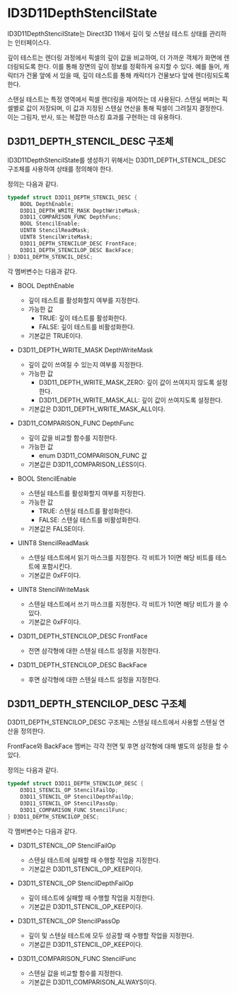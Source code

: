# ID3D11DepthStencilState
ID3D11DepthStencilState는 Direct3D 11에서 깊이 및 스텐실 테스트 상태를 관리하는 인터페이스다. 

깊이 테스트는 렌더링 과정에서 픽셀의 깊이 값을 비교하여, 더 가까운 객체가 화면에 렌더링되도록 한다. 이를 통해 장면의 깊이 정보를 정확하게 유지할 수 있다. 예를 들어, 캐릭터가 건물 앞에 서 있을 때, 깊이 테스트를 통해 캐릭터가 건물보다 앞에 렌더링되도록 한다.

스텐실 테스트는 특정 영역에서 픽셀 렌더링을 제어하는 데 사용된다. 스텐실 버퍼는 픽셀별로 값이 저장되며, 이 값과 지정된 스텐실 연산을 통해 픽셀이 그려질지 결정한다. 이는 그림자, 반사, 또는 복잡한 마스킹 효과를 구현하는 데 유용하다.

## D3D11_DEPTH_STENCIL_DESC 구조체
ID3D11DepthStencilState를 생성하기 위해서는 D3D11_DEPTH_STENCIL_DESC 구조체를 사용하여 상태를 정의해야 한다.

정의는 다음과 같다.
```cpp
typedef struct D3D11_DEPTH_STENCIL_DESC {
    BOOL DepthEnable;
    D3D11_DEPTH_WRITE_MASK DepthWriteMask;
    D3D11_COMPARISON_FUNC DepthFunc;
    BOOL StencilEnable;
    UINT8 StencilReadMask;
    UINT8 StencilWriteMask;
    D3D11_DEPTH_STENCILOP_DESC FrontFace;
    D3D11_DEPTH_STENCILOP_DESC BackFace;
} D3D11_DEPTH_STENCIL_DESC;
```

각 멤버변수는 다음과 같다.

* BOOL DepthEnable
  * 깊이 테스트를 활성화할지 여부를 지정한다.
  * 가능한 값
      * TRUE: 깊이 테스트를 활성화한다.
      * FALSE: 깊이 테스트를 비활성화한다.
  * 기본값은 TRUE이다.

* D3D11_DEPTH_WRITE_MASK DepthWriteMask
  * 깊이 값이 쓰여질 수 있는지 여부를 지정한다.
  * 가능한 값
      * D3D11_DEPTH_WRITE_MASK_ZERO: 깊이 값이 쓰여지지 않도록 설정한다.
      * D3D11_DEPTH_WRITE_MASK_ALL: 깊이 값이 쓰여지도록 설정한다.
  * 기본값은 D3D11_DEPTH_WRITE_MASK_ALL이다.

* D3D11_COMPARISON_FUNC DepthFunc
  * 깊이 값을 비교할 함수를 지정한다.
  * 가능한 값
    * enum D3D11_COMPARISON_FUNC 값
  * 기본값은 D3D11_COMPARISON_LESS이다.

* BOOL StencilEnable
  * 스텐실 테스트를 활성화할지 여부를 지정한다.
  * 가능한 값
      * TRUE: 스텐실 테스트를 활성화한다.
      * FALSE: 스텐실 테스트를 비활성화한다.
  * 기본값은 FALSE이다.

* UINT8 StencilReadMask
  * 스텐실 테스트에서 읽기 마스크를 지정한다. 각 비트가 1이면 해당 비트를 테스트에 포함시킨다.
  * 기본값은 0xFF이다.

* UINT8 StencilWriteMask
  * 스텐실 테스트에서 쓰기 마스크를 지정한다. 각 비트가 1이면 해당 비트가 쓸 수 있다.
  * 기본값은 0xFF이다.

* D3D11_DEPTH_STENCILOP_DESC FrontFace
  * 전면 삼각형에 대한 스텐실 테스트 설정을 지정한다.

* D3D11_DEPTH_STENCILOP_DESC BackFace
  * 후면 삼각형에 대한 스텐실 테스트 설정을 지정한다.

## D3D11_DEPTH_STENCILOP_DESC 구조체
D3D11_DEPTH_STENCILOP_DESC 구조체는 스텐실 테스트에서 사용할 스텐실 연산을 정의한다. 

FrontFace와 BackFace 멤버는 각각 전면 및 후면 삼각형에 대해 별도의 설정을 할 수 있다.

정의는 다음과 같다.
```cpp
typedef struct D3D11_DEPTH_STENCILOP_DESC {
    D3D11_STENCIL_OP StencilFailOp;
    D3D11_STENCIL_OP StencilDepthFailOp;
    D3D11_STENCIL_OP StencilPassOp;
    D3D11_COMPARISON_FUNC StencilFunc;
} D3D11_DEPTH_STENCILOP_DESC;
```

각 멤버변수는 다음과 같다.

* D3D11_STENCIL_OP StencilFailOp
  * 스텐실 테스트에 실패할 때 수행할 작업을 지정한다.
  * 기본값은 D3D11_STENCIL_OP_KEEP이다.

* D3D11_STENCIL_OP StencilDepthFailOp
  * 깊이 테스트에 실패할 때 수행할 작업을 지정한다.
  * 기본값은 D3D11_STENCIL_OP_KEEP이다.

* D3D11_STENCIL_OP StencilPassOp
  * 깊이 및 스텐실 테스트에 모두 성공할 때 수행할 작업을 지정한다.
  * 기본값은 D3D11_STENCIL_OP_KEEP이다.

* D3D11_COMPARISON_FUNC StencilFunc
  * 스텐실 값을 비교할 함수를 지정한다.
  * 기본값은 D3D11_COMPARISON_ALWAYS이다.